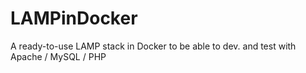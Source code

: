 # LAMPinDocker
A ready-to-use LAMP stack in Docker to be able to dev. and test with Apache / MySQL / PHP
